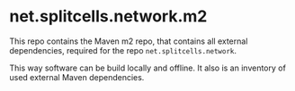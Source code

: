 # net.splitcells.network.m2
This repo contains the Maven m2 repo,
that contains all external dependencies, required for the repo `net.splitcells.network`.

This way software can be build locally and offline.
It also is an inventory of used external Maven dependencies.
